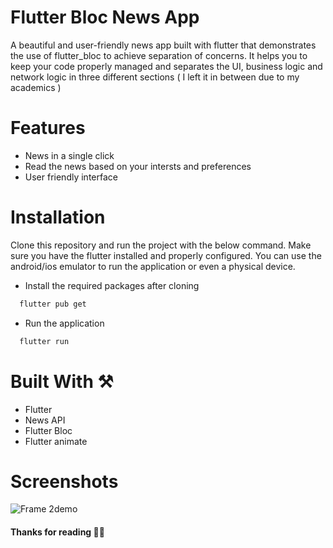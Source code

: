 
# Flutter Bloc News App

A beautiful and user-friendly news app built with flutter that demonstrates the use of flutter_bloc to achieve separation of concerns. It helps you to keep your code properly managed and separates the UI, business logic and network logic in three different sections ( I left it in between due to my academics ) 

# Features

- News in a single click 
- Read the news based on your intersts and preferences 
- User friendly interface 


# Installation

Clone this repository and run the project with the below command. Make sure you have the flutter installed and properly configured. You can use the android/ios emulator to run the application or even a physical device.


- Install the required packages after cloning 

```bash
  flutter pub get
```

- Run the application
```bash
  flutter run 
```
    
# Built With ⚒️
- Flutter 
- News API
- Flutter Bloc
- Flutter animate 


# Screenshots
![Frame 2demo](https://github.com/sahil-gpm/flutter_bloc_news_app/assets/142314251/774b3649-39ff-4139-8ead-6004a518d210)


#### Thanks for reading 🎉😊
